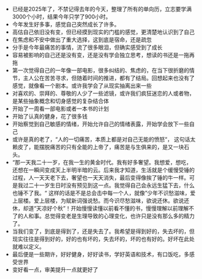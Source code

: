 - 已经是2025年了，不禁记得去年的今天，整理了所有的单向历，立志要学满3000个小时，结果今年只学了900小时。 
- 今年发生好多事，感觉自己突然成长了许多。 
- 高估自己依旧没有变，但已经摸到现实的门槛的感觉，更清楚地认识到了自己
- 在焦虑和不安中做出了重大选择，这到底是宿命，还是疏忽
- 分手是今年最痛苦的事情，流了很多眼泪，但确实感受到了成长
- 容易被影响的自己还是没有变，还是没有学会独立思考，想读的书还是一拖再拖
- 第一次觉得自己的一年像一部电影，很多纠结的、焦虑的，在当下很折磨的情节，主人公在苦苦寻求，但随着时间的推进，都有了结局。回想起来也没有了感觉，就像看一个剧本。或许我学会了从现实抽离出来一些
- 对喜欢的、崇拜的、尊敬的人少了一些滤镜，或许我们疯狂迷恋的人或者物，是某些抽象概念和切身感觉的复杂结合体
- 开始了一周看一部电影或者一本书的计划
- 开始了认真的健身，花了很多钱
- 开始察觉到自己敏感的情绪，开始允许自己的情绪表露，开始学会放下一些自己
- 或许是真的老了，“人的一切痛苦，本质上都是对自己无能的愤怒“， 这句话太赖皮了，能摆脱痛苦的只有全能的上帝了，痛苦是与生俱来的，是又一块石头。
- “那一天我二十一岁，在我一生的黄金时代。我有好多奢望。我想爱，想吃，还想在一瞬间变成天上半明半暗的云。后来我才知道，生活就是个缓慢受锤的过程，人一天天老下去，奢望也一天天消失，最后变得像挨了锤的牛一样。可是我过二十一岁生日时没有预见到这一点。我觉得自己会永远生猛下去，什么也锤不了我。“ 这样的话是不是总会击中每一个人，就像”少年不识愁滋味，爱上层楼。爱上层楼，为赋新词强说愁。而今识尽愁滋味，欲说还休。欲说还休，却道“天凉好个秋”！开始慢慢读懂以前看不懂的书，慢慢理解以前理解不了的人和事。总觉得变老是生理导致的心理变化，也许只是没有那么多的精力了。
- 当我们变了，到底是得到了，还是失去了。我希望是得到好的，失去坏的，但现实往往是得到好的，好的也有坏的，失去坏的，坏的也有好的。好坏在此处就难以定义。
- 最后便是一些期许，好好健身，好好读书，学好英语和技术，有口饭吃，多感受世界
- 变好看一点，审美提升一点就更好了
